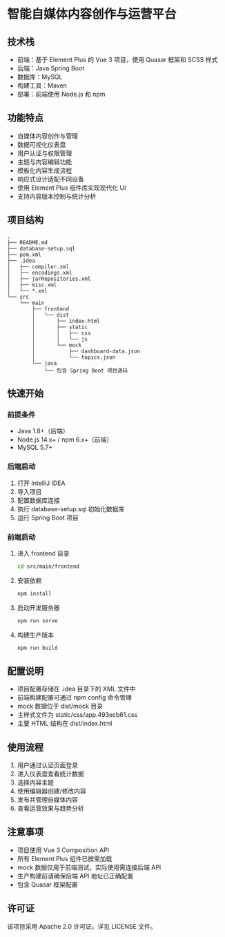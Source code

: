

# 智能自媒体内容创作与运营平台

## 技术栈
- 前端：基于 Element Plus 的 Vue 3 项目，使用 Quasar 框架和 SCSS 样式
- 后端：Java Spring Boot
- 数据库：MySQL
- 构建工具：Maven
- 部署：前端使用 Node.js 和 npm

## 功能特点
- 自媒体内容创作与管理
- 数据可视化仪表盘
- 用户认证与权限管理
- 主题与内容编辑功能
- 模板化内容生成流程
- 响应式设计适配不同设备
- 使用 Element Plus 组件库实现现代化 UI
- 支持内容版本控制与统计分析

## 项目结构
```
.
├── README.md
├── database-setup.sql
├── pom.xml
├── .idea
│   ├── compiler.xml
│   ├── encodings.xml
│   ├── jarRepositories.xml
│   ├── misc.xml
│   └── *.xml
└── src
    └── main
        ├── frontend
        │   └── dist
        │       ├── index.html
        │       ├── static
        │       │   ├── css
        │       │   └── js
        │       └── mock
        │           ├── dashboard-data.json
        │           └── topics.json
        └── java
            └── 包含 Spring Boot 项目源码
```

## 快速开始

### 前提条件
- Java 1.8+（后端）
- Node.js 14.x+ / npm 6.x+（前端）
- MySQL 5.7+

### 后端启动
1. 打开 IntelliJ IDEA
2. 导入项目
3. 配置数据库连接
4. 执行 database-setup.sql 初始化数据库
5. 运行 Spring Boot 项目

### 前端启动
1. 进入 frontend 目录
   ```bash
   cd src/main/frontend
   ```
2. 安装依赖
   ```bash
   npm install
   ```
3. 启动开发服务器
   ```bash
   npm run serve
   ```
4. 构建生产版本
   ```bash
   npm run build
   ```

## 配置说明
- 项目配置存储在 .idea 目录下的 XML 文件中
- 前端构建配置可通过 npm config 命令管理
- mock 数据位于 dist/mock 目录
- 主样式文件为 static/css/app.493ecb61.css
- 主要 HTML 结构在 dist/index.html

## 使用流程
1. 用户通过认证页面登录
2. 进入仪表盘查看统计数据
3. 选择内容主题
4. 使用编辑器创建/修改内容
5. 发布并管理自媒体内容
6. 查看运营效果与趋势分析

## 注意事项
- 项目使用 Vue 3 Composition API
- 所有 Element Plus 组件已按需加载
- mock 数据仅用于前端测试，实际使用需连接后端 API
- 生产构建前请确保后端 API 地址已正确配置
- 包含 Quasar 框架配置

## 许可证
该项目采用 Apache 2.0 许可证。详见 LICENSE 文件。